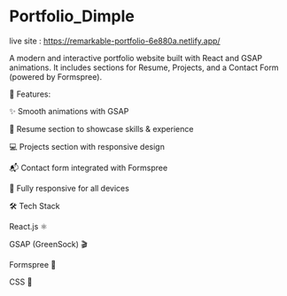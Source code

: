 # Portfolio_Dimple

live site : https://remarkable-portfolio-6e880a.netlify.app/

A modern and interactive portfolio website built with React and GSAP animations. It includes sections for Resume, Projects, and a Contact Form (powered by Formspree).

🚀 Features:

✨ Smooth animations with GSAP

📝 Resume section to showcase skills & experience

💻 Projects section with responsive design

📬 Contact form integrated with Formspree

📱 Fully responsive for all devices

🛠️ Tech Stack

React.js ⚛️

GSAP (GreenSock) 🎬

Formspree 📩

CSS 🎨
